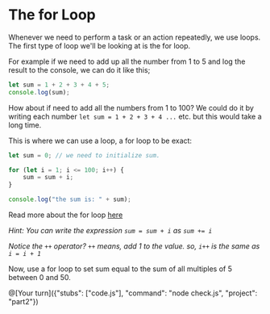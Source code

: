 # The for Loop

Whenever we need to perform a task or an action repeatedly, we use loops. The first type of loop we'll be looking at is the for loop.

For example if we need to add up all the number from 1 to 5 and log the result to the console, we can do it like this;

```javascript runnable
let sum = 1 + 2 + 3 + 4 + 5;
console.log(sum);
```

How about if need to add all the numbers from 1 to 100? We could do it by writing each number `let sum = 1 + 2 + 3 + 4 ...` etc. but this would take a long time.

This is where we can use a loop, a for loop to be exact:
```javascript runnable
let sum = 0; // we need to initialize sum.

for (let i = 1; i <= 100; i++) {
    sum = sum + i;
}

console.log("the sum is: " + sum);
```

Read more about the for loop [here](https://developer.mozilla.org/en-US/docs/Web/JavaScript/Guide/Loops_and_iteration#for_statement)


_Hint: You can write the expression `sum = sum + i` as `sum += i`_

_Notice the `++` operator? `++` means, add 1 to the value. so, `i++` is the same as `i = i + 1`_

Now, use a for loop to set sum equal to the sum of all multiples of 5 between 0 and 50.

@[Your turn]({"stubs": ["code.js"], "command": "node check.js", "project": "part2"})

